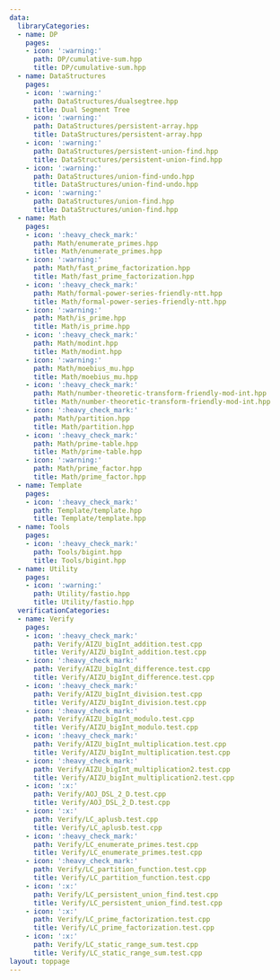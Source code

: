 ```yaml
---
data:
  libraryCategories:
  - name: DP
    pages:
    - icon: ':warning:'
      path: DP/cumulative-sum.hpp
      title: DP/cumulative-sum.hpp
  - name: DataStructures
    pages:
    - icon: ':warning:'
      path: DataStructures/dualsegtree.hpp
      title: Dual Segment Tree
    - icon: ':warning:'
      path: DataStructures/persistent-array.hpp
      title: DataStructures/persistent-array.hpp
    - icon: ':warning:'
      path: DataStructures/persistent-union-find.hpp
      title: DataStructures/persistent-union-find.hpp
    - icon: ':warning:'
      path: DataStructures/union-find-undo.hpp
      title: DataStructures/union-find-undo.hpp
    - icon: ':warning:'
      path: DataStructures/union-find.hpp
      title: DataStructures/union-find.hpp
  - name: Math
    pages:
    - icon: ':heavy_check_mark:'
      path: Math/enumerate_primes.hpp
      title: Math/enumerate_primes.hpp
    - icon: ':warning:'
      path: Math/fast_prime_factorization.hpp
      title: Math/fast_prime_factorization.hpp
    - icon: ':heavy_check_mark:'
      path: Math/formal-power-series-friendly-ntt.hpp
      title: Math/formal-power-series-friendly-ntt.hpp
    - icon: ':warning:'
      path: Math/is_prime.hpp
      title: Math/is_prime.hpp
    - icon: ':heavy_check_mark:'
      path: Math/modint.hpp
      title: Math/modint.hpp
    - icon: ':warning:'
      path: Math/moebius_mu.hpp
      title: Math/moebius_mu.hpp
    - icon: ':heavy_check_mark:'
      path: Math/number-theoretic-transform-friendly-mod-int.hpp
      title: Math/number-theoretic-transform-friendly-mod-int.hpp
    - icon: ':heavy_check_mark:'
      path: Math/partition.hpp
      title: Math/partition.hpp
    - icon: ':heavy_check_mark:'
      path: Math/prime-table.hpp
      title: Math/prime-table.hpp
    - icon: ':warning:'
      path: Math/prime_factor.hpp
      title: Math/prime_factor.hpp
  - name: Template
    pages:
    - icon: ':heavy_check_mark:'
      path: Template/template.hpp
      title: Template/template.hpp
  - name: Tools
    pages:
    - icon: ':heavy_check_mark:'
      path: Tools/bigint.hpp
      title: Tools/bigint.hpp
  - name: Utility
    pages:
    - icon: ':warning:'
      path: Utility/fastio.hpp
      title: Utility/fastio.hpp
  verificationCategories:
  - name: Verify
    pages:
    - icon: ':heavy_check_mark:'
      path: Verify/AIZU_bigInt_addition.test.cpp
      title: Verify/AIZU_bigInt_addition.test.cpp
    - icon: ':heavy_check_mark:'
      path: Verify/AIZU_bigInt_difference.test.cpp
      title: Verify/AIZU_bigInt_difference.test.cpp
    - icon: ':heavy_check_mark:'
      path: Verify/AIZU_bigInt_division.test.cpp
      title: Verify/AIZU_bigInt_division.test.cpp
    - icon: ':heavy_check_mark:'
      path: Verify/AIZU_bigInt_modulo.test.cpp
      title: Verify/AIZU_bigInt_modulo.test.cpp
    - icon: ':heavy_check_mark:'
      path: Verify/AIZU_bigInt_multiplication.test.cpp
      title: Verify/AIZU_bigInt_multiplication.test.cpp
    - icon: ':heavy_check_mark:'
      path: Verify/AIZU_bigInt_multiplication2.test.cpp
      title: Verify/AIZU_bigInt_multiplication2.test.cpp
    - icon: ':x:'
      path: Verify/AOJ_DSL_2_D.test.cpp
      title: Verify/AOJ_DSL_2_D.test.cpp
    - icon: ':x:'
      path: Verify/LC_aplusb.test.cpp
      title: Verify/LC_aplusb.test.cpp
    - icon: ':heavy_check_mark:'
      path: Verify/LC_enumerate_primes.test.cpp
      title: Verify/LC_enumerate_primes.test.cpp
    - icon: ':heavy_check_mark:'
      path: Verify/LC_partition_function.test.cpp
      title: Verify/LC_partition_function.test.cpp
    - icon: ':x:'
      path: Verify/LC_persistent_union_find.test.cpp
      title: Verify/LC_persistent_union_find.test.cpp
    - icon: ':x:'
      path: Verify/LC_prime_factorization.test.cpp
      title: Verify/LC_prime_factorization.test.cpp
    - icon: ':x:'
      path: Verify/LC_static_range_sum.test.cpp
      title: Verify/LC_static_range_sum.test.cpp
layout: toppage
---
```

